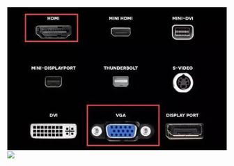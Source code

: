 <img src="https://github.com/taoste/Hello-World/blob/master/Tools/U/各种数据线接口图合集.jpg?raw=true" title="各种数据线接口图合集.jpg"/>
<a href="https://github.com/taoste/Hello-World/tree/master/Tools/U/" title="闪存卡使用小贴士.jpg"><img src="https://github.com/taoste/Hello-World/blob/master/Tools/U/%E9%97%AA%E5%AD%98%E5%8D%A1%E4%BD%BF%E7%94%A8%E5%B0%8F%E8%B4%B4%E5%A3%AB.jpg?raw=true"/></a>
